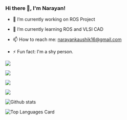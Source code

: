 ### Hi there 👋, I'm Narayan!


<!--
**NARAYAN1201/NARAYAN1201** is a ✨ _special_ ✨ repository because its `README.md` (this file) appears on your GitHub profile.

Here are some ideas to get you started:
- 🤔 I’m looking for help with ...
- 👯 I’m looking to collaborate on ...
- 💬 Ask me about ...
- 😄 Pronouns: ...
-->
- 🔭 I’m currently working on ROS Project

- 🌱 I’m currently learning ROS and VLSI CAD

- 📫 How to reach me: narayankaushik16@gmail.com

- ⚡ Fun fact: I'm a shy person.

<a href="https://www.linkedin.com/in/narayan-sharma-a3b68a137/" alt="Linkedin"><img src="https://github.com/narayan1201/narayan1201/blob/master/readme/linkedin.png"></a>

<a href="https://www.instagram.com/narayan_kaushik_12" alt="Instagram"><img src="https://github.com/narayan1201/narayan1201/blob/master/readme/insta.png"></a>

<a href="https://www.facebook.com/narayan.kaushik.01/" alt="Facebook"><img src="https://github.com/narayan1201/narayan1201/blob/master/readme/facebook.png"></a>

<a href="https://github.com/narayan1201" alt="GitHub"><img src="https://github.com/narayan1201/narayan1201/blob/master/readme/github.png"></a>

![Github stats](https://github-readme-stats.vercel.app/api?username=narayan1201&theme=highcontrast&show_icons=true&count_private=true)

![Top Languages Card](https://github-readme-stats.vercel.app/api/top-langs/?username=narayan1201)
